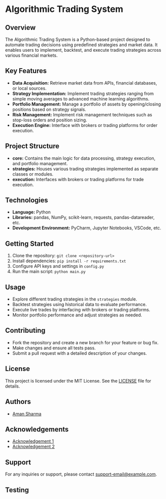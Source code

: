 # Algorithmic Trading System

## Overview
The Algorithmic Trading System is a Python-based project designed to automate trading decisions using predefined strategies and market data. It enables users to implement, backtest, and execute trading strategies across various financial markets.

## Key Features
- **Data Acquisition:** Retrieve market data from APIs, financial databases, or local sources.
- **Strategy Implementation:** Implement trading strategies ranging from simple moving averages to advanced machine learning algorithms.
- **Portfolio Management:** Manage a portfolio of assets by opening/closing positions based on strategy signals.
- **Risk Management:** Implement risk management techniques such as stop-loss orders and position sizing.
- **Execution Engine:** Interface with brokers or trading platforms for order execution.

## Project Structure
- **core:** Contains the main logic for data processing, strategy execution, and portfolio management.
- **strategies:** Houses various trading strategies implemented as separate classes or modules.
- **execution:** Interfaces with brokers or trading platforms for trade execution.

## Technologies
- **Language:** Python
- **Libraries:** pandas, NumPy, scikit-learn, requests, pandas-datareader, etc.
- **Development Environment:** PyCharm, Jupyter Notebooks, VSCode, etc.

## Getting Started
1. Clone the repository: `git clone <repository-url>`
2. Install dependencies: `pip install -r requirements.txt`
3. Configure API keys and settings in `config.py`
4. Run the main script: `python main.py`

## Usage
- Explore different trading strategies in the `strategies` module.
- Backtest strategies using historical data to evaluate performance.
- Execute live trades by interfacing with brokers or trading platforms.
- Monitor portfolio performance and adjust strategies as needed.

## Contributing
- Fork the repository and create a new branch for your feature or bug fix.
- Make changes and ensure all tests pass.
- Submit a pull request with a detailed description of your changes.

## License
This project is licensed under the MIT License. See the [LICENSE](LICENSE) file for details.

## Authors
- [Aman Sharma](https://github.com/A1man1)

## Acknowledgements
- [Acknowledgement 1](acknowledgement-1-url)
- [Acknowledgement 2](acknowledgement-2-url)

## Support
For any inquiries or support, please contact [support-email@example.com](mailto:support-email@example.com).

## Testing
